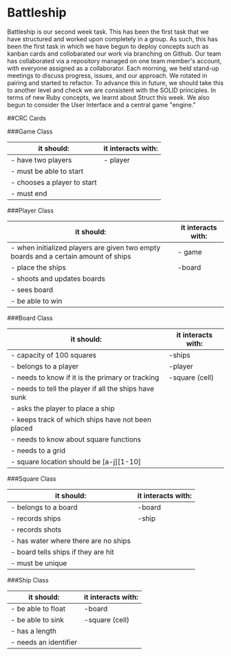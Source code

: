Battleship
==============

Battleship is our second week task.  This has been the first task that we have structured and worked upon completely in a group.  As such, this has been the first task in which we have begun to deploy concepts such as kanban cards and collobarated our work via branching on Github.  Our team has collaborated via a repository managed on one team member's account, with everyone assigned as a collaborator.  Each morning, we held stand-up meetings to discuss progress, issues, and our approach.  We rotated in pairing and started to refactor.  To advance this in future, we should take this to another level and check we are consistent with the SOLID principles.  In terms of new Ruby concepts, we learnt about Struct this week.  We also begun to consider the User Interface and a central game "engine."  


##CRC Cards

###Game Class

|it should:|it interacts with:|
|-----|-----|
|- have two players|- player|
|- must be able to start| |
|- chooses a player to start| |
|- must end| |


###Player Class

|it should:|it interacts with:|
|-----|-----|
|- when initialized players are given two empty boards and a certain amount of ships |- game |
|- place the ships |-board|
|- shoots and updates boards| |
|- sees board| |
|- be able to win| |


###Board Class

|it should:|it interacts with:|
|-----|-----|
|- capacity of 100 squares|-ships|
|- belongs to a player|-player|
|- needs to know if it is the primary or tracking|-square (cell)|
|- needs to tell the player if all the ships have sunk| |
|- asks the player to place a ship| |
|- keeps track of which ships have not been placed| |
|- needs to know about square functions| |
|- needs to a grid| |
|- square location should be [a-j][1-10]| |


###Square Class

|it should:|it interacts with:|
|-----|-----|
|- belongs to a board|-board|
|- records ships|-ship|
|- records shots| |
|- has water where there are no ships| |
|- board tells ships if they are hit| |
|- must be unique| |


###Ship Class

|it should:|it interacts with:|
|-----|-----|
|- be able to float|-board|
|- be able to sink|-square (cell)|
|- has a length| |
|- needs an identifier| |
